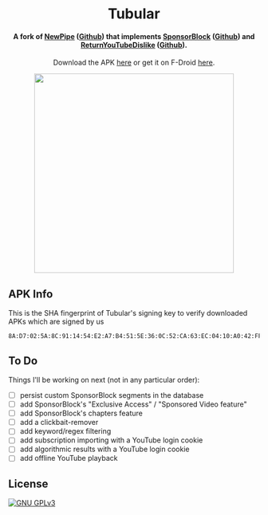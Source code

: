 <h1 align="center"><b>Tubular</b></h2>
<h4 align="center">A fork of <a href="https://newpipe.net/">NewPipe</a> (<a href="https://github.com/TeamNewPipe/NewPipe/">Github</a>) that implements <a href="https://sponsor.ajay.app/">SponsorBlock</a> (<a href="https://github.com/ajayyy/SponsorBlock/">Github</a>) and <a href="https://www.returnyoutubedislike.com/">ReturnYouTubeDislike</a> (<a href="https://github.com/Anarios/return-youtube-dislike/">Github</a>).</h4>
<p align="center">Download the APK <a href="https://github.com/polymorphicshade/Tubular/releases/latest">here</a> or get it on F-Droid <a href="https://f-droid.org/packages/org.polymorphicshade.tubular/">here</a>.</p>
<p align="center"><img src="doc/gif/preview_01.gif" width="400"></p>

## APK Info

This is the SHA fingerprint of Tubular's signing key to verify downloaded APKs which are signed by us
```
8A:D7:02:5A:8C:91:14:54:E2:A7:B4:51:5E:36:0C:52:CA:63:EC:04:10:A0:42:FF:46:E9:AD:05:B5:09:E1:87
```

## To Do
Things I'll be working on next (not in any particular order):
- [ ] persist custom SponsorBlock segments in the database
- [ ] add SponsorBlock's "Exclusive Access" / "Sponsored Video feature"
- [ ] add SponsorBlock's chapters feature
- [ ] add a clickbait-remover
- [ ] add keyword/regex filtering
- [ ] add subscription importing with a YouTube login cookie
- [ ] add algorithmic results with a YouTube login cookie
- [ ] add offline YouTube playback

## License
[![GNU GPLv3](https://www.gnu.org/graphics/gplv3-127x51.png)](https://www.gnu.org/licenses/gpl-3.0.en.html)

